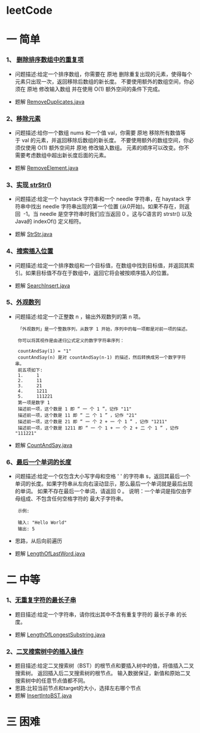 # leetCode
# 一 简单
### 1、 [删除排序数组中的重复项](https://leetcode-cn.com/problems/remove-duplicates-from-sorted-array/)
* 问题描述:给定一个排序数组，你需要在 原地 删除重复出现的元素，使得每个元素只出现一次，返回移除后数组的新长度。
不要使用额外的数组空间，你必须在 原地 修改输入数组 并在使用 O(1) 额外空间的条件下完成。

* 题解 [RemoveDuplicates.java](./src/main/java/com/vincent/leetcode/simple/RemoveDuplicates.java)

### 2、[移除元素](https://leetcode-cn.com/problems/remove-element/)
* 问题描述:给你一个数组 nums 和一个值 val，你需要 原地 移除所有数值等于 val 的元素，并返回移除后数组的新长度。
不要使用额外的数组空间，你必须仅使用 O(1) 额外空间并 原地 修改输入数组。
元素的顺序可以改变。你不需要考虑数组中超出新长度后面的元素。

* 题解 [RemoveElement.java](./src/main/java/com/vincent/leetcode/simple/RemoveElement.java)

### 3、[实现 strStr()](https://leetcode-cn.com/problems/implement-strstr/)  
* 问题描述:给定一个 haystack 字符串和一个 needle 字符串，在 haystack 字符串中找出 needle 字符串出现的第一个位置 (从0开始)。如果不存在，则返回  -1。当 needle 是空字符串时我们应当返回 0 。这与C语言的 strstr() 以及 Java的 indexOf() 定义相符。

* 题解 [StrStr.java](./src/main/java/com/vincent/leetcode/simple/StrStr.java)

### 4、[搜索插入位置](https://leetcode-cn.com/problems/search-insert-position/)
* 问题描述:给定一个排序数组和一个目标值，在数组中找到目标值，并返回其索引。如果目标值不存在于数组中，返回它将会被按顺序插入的位置。

* 题解 [SearchInsert.java](./src/main/java/com/vincent/leetcode/simple/SearchInsert.java)

### 5、[外观数列](https://leetcode-cn.com/problems/count-and-say/)
* 问题描述:给定一个正整数 n ，输出外观数列的第 n 项。
       
       「外观数列」是一个整数序列，从数字 1 开始，序列中的每一项都是对前一项的描述。
       
       你可以将其视作是由递归公式定义的数字字符串序列：
       
       countAndSay(1) = "1"
       countAndSay(n) 是对 countAndSay(n-1) 的描述，然后转换成另一个数字字符串。
       前五项如下:
       1.     1
       2.     11
       3.     21
       4.     1211
       5.     111221
       第一项是数字 1 
       描述前一项，这个数是 1 即 “ 一 个 1 ”，记作 "11"
       描述前一项，这个数是 11 即 “ 二 个 1 ” ，记作 "21"
       描述前一项，这个数是 21 即 “ 一 个 2 + 一 个 1 ” ，记作 "1211"
       描述前一项，这个数是 1211 即 “ 一 个 1 + 一 个 2 + 二 个 1 ” ，记作 "111221"
       
* 题解 [CountAndSay.java](./src/main/java/com/vincent/leetcode/simple/CountAndSay.java)

### 6、[最后一个单词的长度](https://leetcode-cn.com/problems/length-of-last-word/)
 * 问题描述:给定一个仅包含大小写字母和空格 ' ' 的字符串 s，返回其最后一个单词的长度。如果字符串从左向右滚动显示，那么最后一个单词就是最后出现的单词。
        如果不存在最后一个单词，请返回 0 。
        说明：一个单词是指仅由字母组成、不包含任何空格字符的 最大子字符串。
       
        示例:
        
        输入: "Hello World"
        输出: 5
      
 * 思路，从后向前遍历
 * 题解 [LengthOfLastWord.java](./src/main/java/com/vincent/leetcode/simple/LengthOfLastWord.java)


# 二 中等
### 1、[无重复字符的最长子串](https://leetcode-cn.com/problems/longest-substring-without-repeating-characters/)
* 题目描述:给定一个字符串，请你找出其中不含有重复字符的 最长子串 的长度。

* 题解 [LengthOfLongestSubstring.java](./src/main/java/com/vincent/leetcode/medium/LengthOfLongestSubstring.java)

### 2、[二叉搜索树中的插入操作](https://leetcode-cn.com/problems/insert-into-a-binary-search-tree/)
* 题目描述:给定二叉搜索树（BST）的根节点和要插入树中的值，将值插入二叉搜索树。 返回插入后二叉搜索树的根节点。 输入数据保证，新值和原始二叉搜索树中的任意节点值都不同。
* 思路:比较当前节点和target的大小，选择左右哪个节点
* 题解 [InsertIntoBST.java](./src/main/java/com/vincent/leetcode/medium/InsertIntoBST.java)
 
# 三 困难
